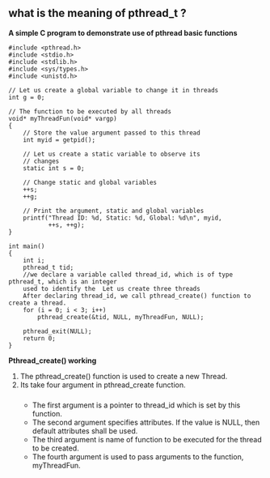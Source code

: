 ## what is the meaning of pthread_t ?
**A simple C program to demonstrate use of pthread basic functions**
```
#include <pthread.h>
#include <stdio.h>
#include <stdlib.h>
#include <sys/types.h>
#include <unistd.h>

// Let us create a global variable to change it in threads
int g = 0;

// The function to be executed by all threads
void* myThreadFun(void* vargp)
{
    // Store the value argument passed to this thread
    int myid = getpid();

    // Let us create a static variable to observe its
    // changes
    static int s = 0;

    // Change static and global variables
    ++s;
    ++g;

    // Print the argument, static and global variables
    printf("Thread ID: %d, Static: %d, Global: %d\n", myid,
           ++s, ++g);
}

int main()
{
    int i;
    pthread_t tid;
    //we declare a variable called thread_id, which is of type pthread_t, which is an integer 
    used to identify the  Let us create three threads 
    After declaring thread_id, we call pthread_create() function to create a thread.
    for (i = 0; i < 3; i++)
        pthread_create(&tid, NULL, myThreadFun, NULL);

    pthread_exit(NULL);
    return 0;
}
```
**Pthread_create() working**
1. The pthread_create() function is used to create a new Thread.
2. Its take four argument in pthread_create function.
    ###
    * The first argument is a pointer to thread_id which is set by this function. 
    * The second argument specifies attributes. If the value is NULL, then default attributes shall be used. 
    * The third argument is name of function to be executed for the thread to be created. 
    * The fourth argument is used to pass arguments to the function, myThreadFun. 